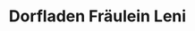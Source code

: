 ---
title: "Dorfladen Fräulein Leni"
url: /spital-am-pyhrn/dorfladen-fraeulein-leni/
shop: Lebensmittel
---